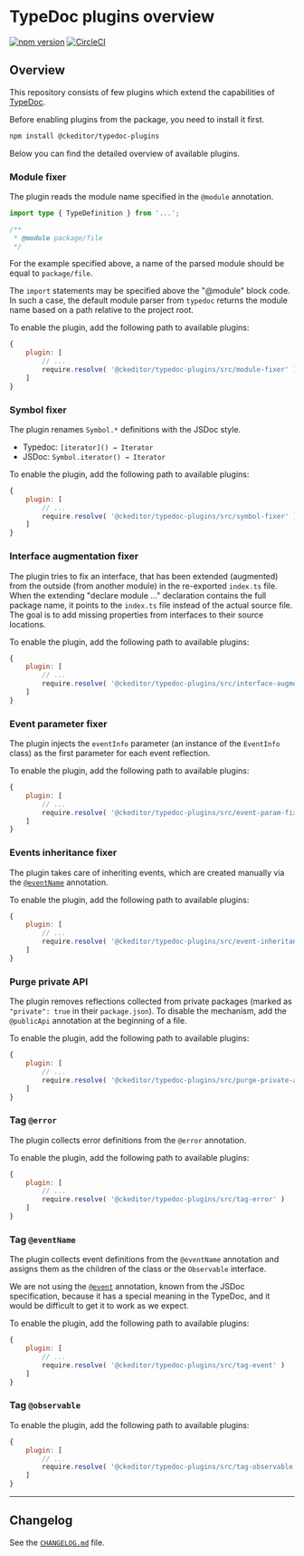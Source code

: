 # TypeDoc plugins overview

[![npm version](https://badge.fury.io/js/%40ckeditor%2Ftypedoc-plugins.svg)](https://www.npmjs.com/package/@ckeditor/typedoc-plugins)
[![CircleCI](https://circleci.com/gh/ckeditor/ckeditor5-dev.svg?style=shield)](https://app.circleci.com/pipelines/github/ckeditor/ckeditor5-dev?branch=master)

## Overview

This repository consists of few plugins which extend the capabilities of [TypeDoc](https://typedoc.org/).

Before enabling plugins from the package, you need to install it first.

```bash
npm install @ckeditor/typedoc-plugins
```

Below you can find the detailed overview of available plugins.

### Module fixer

The plugin reads the module name specified in the `@module` annotation.

```ts
import type { TypeDefinition } from '...';

/**
 * @module package/file
 */
```

For the example specified above, a name of the parsed module should be equal to `package/file`.

The `import` statements may be specified above the "@module" block code. In such a case, the default module parser from `typedoc` returns the module name based on a path relative to the project root.

To enable the plugin, add the following path to available plugins:

```js
{
    plugin: [
        // ...
        require.resolve( '@ckeditor/typedoc-plugins/src/module-fixer' )
    ]
}
```

### Symbol fixer

The plugin renames `Symbol.*` definitions with the JSDoc style.

* Typedoc: `[iterator]() → Iterator`
* JSDoc: `Symbol.iterator() → Iterator`

To enable the plugin, add the following path to available plugins:

```js
{
    plugin: [
        // ...
        require.resolve( '@ckeditor/typedoc-plugins/src/symbol-fixer' )
    ]
}
```

### Interface augmentation fixer

The plugin tries to fix an interface, that has been extended (augmented) from the outside (from
another module) in the re-exported `index.ts` file. When the extending "declare module ..." declaration contains the full package name, it points to the `index.ts` file instead of the actual source file. The goal is to add missing properties from interfaces to their source locations.

To enable the plugin, add the following path to available plugins:

```js
{
    plugin: [
        // ...
        require.resolve( '@ckeditor/typedoc-plugins/src/interface-augmentation-fixer' )
    ]
}
```

### Event parameter fixer

The plugin injects the `eventInfo` parameter (an instance of the `EventInfo` class) as the first parameter for each event reflection.

To enable the plugin, add the following path to available plugins:

```js
{
    plugin: [
        // ...
        require.resolve( '@ckeditor/typedoc-plugins/src/event-param-fixer' )
    ]
}
```

### Events inheritance fixer

The plugin takes care of inheriting events, which are created manually via the [`@eventName`](#tag-eventname) annotation.

To enable the plugin, add the following path to available plugins:

```js
{
    plugin: [
        // ...
        require.resolve( '@ckeditor/typedoc-plugins/src/event-inheritance-fixer' )
    ]
}
```

### Purge private API

The plugin removes reflections collected from private packages (marked as `"private": true` in their `package.json`). To disable the mechanism, add the `@publicApi` annotation at the beginning of a file.

To enable the plugin, add the following path to available plugins:

```js
{
    plugin: [
        // ...
        require.resolve( '@ckeditor/typedoc-plugins/src/purge-private-api-docs' )
    ]
}
```

### Tag `@error`

The plugin collects error definitions from the `@error` annotation.

To enable the plugin, add the following path to available plugins:

```js
{
    plugin: [
        // ...
        require.resolve( '@ckeditor/typedoc-plugins/src/tag-error' )
    ]
}
```

### Tag `@eventName`

The plugin collects event definitions from the `@eventName` annotation and assigns them as the children of the class or the `Observable` interface.

We are not using the [`@event`](https://typedoc.org/tags/event/) annotation, known from the JSDoc specification, because it has a special meaning in the TypeDoc, and it would be difficult to get it to work as we expect.

To enable the plugin, add the following path to available plugins:

```js
{
    plugin: [
        // ...
        require.resolve( '@ckeditor/typedoc-plugins/src/tag-event' )
    ]
}
```

### Tag `@observable`

To enable the plugin, add the following path to available plugins:

```js
{
    plugin: [
        // ...
        require.resolve( '@ckeditor/typedoc-plugins/src/tag-observable' )
    ]
}
```

------------------------------------------------------------------------------------

## Changelog

See the [`CHANGELOG.md`](https://github.com/ckeditor/ckeditor5-dev/blob/master/packages/typedoc-plugins/CHANGELOG.md) file.
